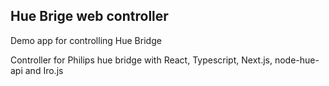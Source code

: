 ## Hue Brige web controller

Demo app for controlling Hue Bridge

Controller for Philips hue bridge with React, Typescript, Next.js, node-hue-api and Iro.js
